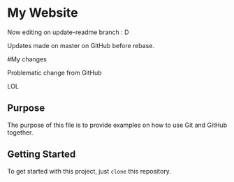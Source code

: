 # My Website

Now editing on update-readme branch : D

Updates made on master on GitHub before rebase.

#My changes

Problematic change from GitHub


LOL

## Purpose

The purpose of this file is to provide examples
on how to use Git and GitHub together.


## Getting Started

To get started with this project, just `clone` this repository.
